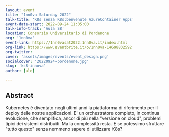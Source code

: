 ```yaml
---
layout: event
title: "1nn0va Saturday 2022"
talk-title: 'K8s senza K8s:benvenute AzureContainer Apps'
event-date-start: 2022-09-24 11:05:00
talk-info-track: 'Aula S8'
location: Consorzio Universitario di Pordenone
org: '1nn0va'
event-link: https://1nn0vasat2022.1nn0va.it/index.html
org-link: https://www.eventbrite.it/o/1nn0va-14698832592
org-twitter:
cover: 'assets/images/events/event_design.png'
socialcover: '20220924-pordenone.jpg'
slug: 'ks8-innova'
author: [ale]

---
```

## Abstract
Kubernetes è diventato negli ultimi anni la piattaforma di riferimento per il deploy delle nostre applicazioni. E' un orchestratore completo, in continua evoluzione, che semplifica, ancor di più nella "versione on cloud", problemi tipici dei sistemi distribuiti. Ma la complessità resta. E se potessimo sfruttare "tutto questo" senza nemmeno sapere di utilizzare K8s?
